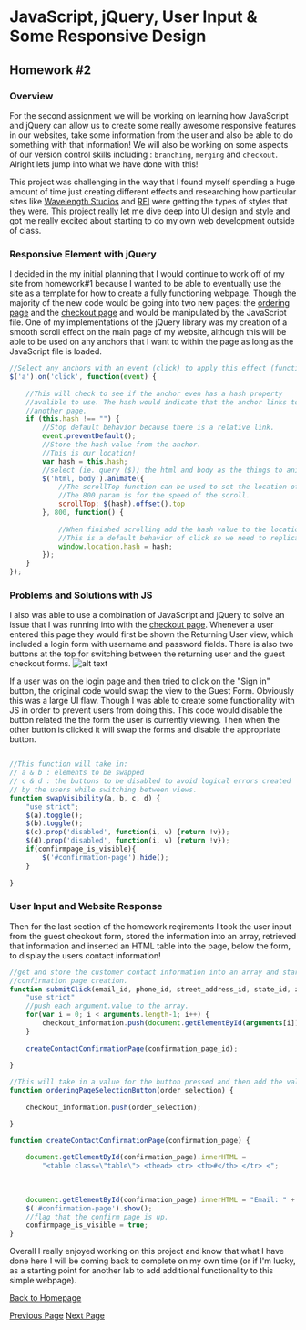 # JavaScript, jQuery, User Input & Some Responsive Design
## Homework #2

### Overview
For the second assignment we will be working on learning how JavaScript and jQuery can allow us to create some really awesome responsive features in our websites, take some information from the user and also be able to do something with that information! We will also be working on some aspects of our version control skills including : `branching`, `merging` and `checkout`. Alright lets jump into what we have done with this!

This project was challenging in the way that I found myself spending a huge amount of time just creating different effects and researching how particular sites like [Wavelength Studios](http://www.wavelengthstudio.com) and [REI](https://www.rei.com/) were getting the types of styles that they were. This project really let me dive deep into UI design and style and got me really excited about starting to do my own web development outside of class.

### Responsive Element with jQuery

I decided in the my initial planning that I would continue to work off of my site from homework#1 because I wanted to be able to eventually use the site as a template for how to create a fully functioning webpage. Though the majority of the new code would be going into two new pages: the [ordering page](https://sonicscape211.github.io/460hw/hw2/small-business-ordering-page.html) and the [checkout page](https://sonicscape211.github.io/460hw/hw2/checkout-page.html) and would be manipulated by the JavaScript file. One of my implementations of the jQuery library was my creation of a smooth scroll effect on the main page of my website, although this will be able to be used on any anchors that I want to within the page as long as the JavaScript file is loaded. 
```javascript 
//Select any anchors with an event (click) to apply this effect (function) to.
$('a').on('click', function(event) {
    
    //This will check to see if the anchor even has a hash property
    //avalible to use. The hash would indicate that the anchor links to
    //another page.
    if (this.hash !== "") {
        //Stop default behavior because there is a relative link.
        event.preventDefault();
        //Store the hash value from the anchor.
        //This is our location!
        var hash = this.hash;
        //select (ie. query ($)) the html and body as the things to animate.
        $('html, body').animate({
            //The scrollTop function can be used to set the location of the scroll bar.
            //The 800 param is for the speed of the scroll. 
            scrollTop: $(hash).offset().top
        }, 800, function() {
            
            //When finished scrolling add the hash value to the location.
            //This is a default behavior of click so we need to replicate it.
            window.location.hash = hash;
        });
    }
});
```

### Problems and Solutions with JS
I also was able to use a combination of JavaScript and jQuery to solve an issue that I was running into with the [checkout page](https://sonicscape211.github.io/460hw/hw2/checkout-page.html). Whenever a user entered this page they would first be shown the Returning User view, which included a login form with username and password fields. There is also two buttons at the top for switching between the returning user and the guest checkout forms. 
![alt text][checkout-page]

If a user was on the login page and then tried to click on the "Sign in" button, the original code would swap the view to the Guest Form. Obviously this was a large UI flaw. Though I was able to create some functionality with JS in order to prevent users from doing this. This code would disable the button related the the form the user is currently viewing. Then when the other button is clicked it will swap the forms and disable the appropriate button.
```javascript

//This function will take in:
// a & b : elements to be swapped
// c & d : the buttons to be disabled to avoid logical errors created
// by the users while switching between views.
function swapVisibility(a, b, c, d) {
    "use strict";
    $(a).toggle();
    $(b).toggle();
    $(c).prop('disabled', function(i, v) {return !v});
    $(d).prop('disabled', function(i, v) {return !v});
    if(confirmpage_is_visible){
        $('#confirmation-page').hide();
    }
    
}
```
### User Input and Website Response
Then for the last section of the homework reqirements I took the user input from the guest checkout form, stored the information into an array, retrieved that information and inserted an HTML table into the page, below the form, to display the users contact information!

```javascript
//get and store the customer contact information into an array and start the 
//confirmation page creation.
function submitClick(email_id, phone_id, street_address_id, state_id, zip_id, confirmation_page_id) {
    "use strict"
    //push each argument.value to the array.
    for(var i = 0; i < arguments.length-1; i++) {
        checkout_information.push(document.getElementById(arguments[i]).value);
    }
    
    createContactConfirmationPage(confirmation_page_id);
    
}

//This will take in a value for the button pressed and then add the value to the checkout_information array.
function orderingPageSelectionButton(order_selection) {
    
    checkout_information.push(order_selection);

}

function createContactConfirmationPage(confirmation_page) {
    
    document.getElementById(confirmation_page).innerHTML = 
        "<table class=\"table\"> <thead> <tr> <th>#</th> </tr> <";
    
    
    
    document.getElementById(confirmation_page).innerHTML = "Email: " + checkout_information[0] + "<br>" + "Phone Number: " + checkout_information[1] + "<br>" + "Street Address: " + checkout_information[2] + "<br>" + "State: " + checkout_information[3] + "<br>" + "Zipcode: " + checkout_information[4];
    $('#confirmation-page').show();
    //flag that the confirm page is up.
    confirmpage_is_visible = true;
}
```

Overall I really enjoyed working on this project and know that what I have done here I will be coming back to complete on my own time (or if I'm lucky, as a starting point for another lab to add additional functionality to this simple webpage).

[Back to Homepage](../..)

[Previous Page](../hw1) [Next Page](../hw3)

[checkout-page]: (/LabScreenShots/checkoutpage.PNG)